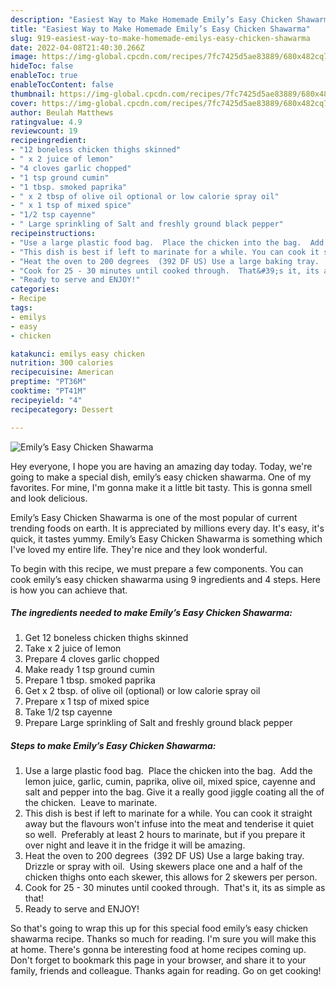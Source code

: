 ```yaml
---
description: "Easiest Way to Make Homemade Emily’s Easy Chicken Shawarma"
title: "Easiest Way to Make Homemade Emily’s Easy Chicken Shawarma"
slug: 919-easiest-way-to-make-homemade-emilys-easy-chicken-shawarma
date: 2022-04-08T21:40:30.266Z
image: https://img-global.cpcdn.com/recipes/7fc7425d5ae83889/680x482cq70/emilys-easy-chicken-shawarma-recipe-main-photo.jpg
hideToc: false
enableToc: true
enableTocContent: false
thumbnail: https://img-global.cpcdn.com/recipes/7fc7425d5ae83889/680x482cq70/emilys-easy-chicken-shawarma-recipe-main-photo.jpg
cover: https://img-global.cpcdn.com/recipes/7fc7425d5ae83889/680x482cq70/emilys-easy-chicken-shawarma-recipe-main-photo.jpg
author: Beulah Matthews
ratingvalue: 4.9
reviewcount: 19
recipeingredient:
- "12 boneless chicken thighs skinned"
- " x 2 juice of lemon"
- "4 cloves garlic chopped"
- "1 tsp ground cumin"
- "1 tbsp. smoked paprika"
- " x 2 tbsp of olive oil optional or low calorie spray oil"
- " x 1 tsp of mixed spice"
- "1/2 tsp cayenne"
- " Large sprinkling of Salt and freshly ground black pepper"
recipeinstructions:
- "Use a large plastic food bag.  Place the chicken into the bag.  Add the lemon juice, garlic, cumin, paprika, olive oil, mixed spice, cayenne and salt and pepper into the bag. Give it a really good jiggle coating all the of the chicken.  Leave to marinate."
- "This dish is best if left to marinate for a while. You can cook it straight away but the flavours won&#39;t infuse into the meat and tenderise it quiet so well.  Preferably at least 2 hours to marinate, but if you prepare it over night and leave it in the fridge it will be amazing."
- "Heat the oven to 200 degrees  (392 DF US) Use a large baking tray.  Drizzle or spray with oil.  Using skewers place one and a half of the chicken thighs onto each skewer, this allows for 2 skewers per person."
- "Cook for 25 - 30 minutes until cooked through.  That&#39;s it, its as simple as that!"
- "Ready to serve and ENJOY!"
categories:
- Recipe
tags:
- emilys
- easy
- chicken

katakunci: emilys easy chicken 
nutrition: 300 calories
recipecuisine: American
preptime: "PT36M"
cooktime: "PT41M"
recipeyield: "4"
recipecategory: Dessert

---
```



![Emily’s Easy Chicken Shawarma](https://img-global.cpcdn.com/recipes/7fc7425d5ae83889/680x482cq70/emilys-easy-chicken-shawarma-recipe-main-photo.jpg)

Hey everyone, I hope you are having an amazing day today. Today, we're going to make a special dish, emily’s easy chicken shawarma. One of my favorites. For mine, I'm gonna make it a little bit tasty. This is gonna smell and look delicious.

Emily’s Easy Chicken Shawarma is one of the most popular of current trending foods on earth. It is appreciated by millions every day. It's easy, it's quick, it tastes yummy. Emily’s Easy Chicken Shawarma is something which I've loved my entire life. They're nice and they look wonderful.




To begin with this recipe, we must prepare a few components. You can cook emily’s easy chicken shawarma using 9 ingredients and 4 steps. Here is how you can achieve that.

<!--inarticleads1-->

##### The ingredients needed to make Emily’s Easy Chicken Shawarma:

1. Get 12 boneless chicken thighs skinned
1. Take  x 2 juice of lemon
1. Prepare 4 cloves garlic chopped
1. Make ready 1 tsp ground cumin
1. Prepare 1 tbsp. smoked paprika
1. Get  x 2 tbsp. of olive oil (optional) or low calorie spray oil
1. Prepare  x 1 tsp of mixed spice
1. Take 1/2 tsp cayenne
1. Prepare  Large sprinkling of Salt and freshly ground black pepper




<!--inarticleads2-->

##### Steps to make Emily’s Easy Chicken Shawarma:

1. Use a large plastic food bag.  Place the chicken into the bag.  Add the lemon juice, garlic, cumin, paprika, olive oil, mixed spice, cayenne and salt and pepper into the bag. Give it a really good jiggle coating all the of the chicken.  Leave to marinate.
1. This dish is best if left to marinate for a while. You can cook it straight away but the flavours won&#39;t infuse into the meat and tenderise it quiet so well.  Preferably at least 2 hours to marinate, but if you prepare it over night and leave it in the fridge it will be amazing.
1. Heat the oven to 200 degrees  (392 DF US) Use a large baking tray.  Drizzle or spray with oil.  Using skewers place one and a half of the chicken thighs onto each skewer, this allows for 2 skewers per person.
1. Cook for 25 - 30 minutes until cooked through.  That&#39;s it, its as simple as that!
1. Ready to serve and ENJOY!



So that's going to wrap this up for this special food emily’s easy chicken shawarma recipe. Thanks so much for reading. I'm sure you will make this at home. There's gonna be interesting food at home recipes coming up. Don't forget to bookmark this page in your browser, and share it to your family, friends and colleague. Thanks again for reading. Go on get cooking!
